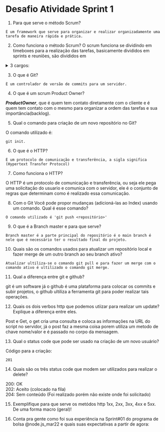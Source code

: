 
# Desafio Atividade Sprint 1
1. Para que serve o método Scrum?
```
É um framework que serve para organizar e realizar organizadamente uma tarefa de maneira rápida e prática.
```
2. Como funciona o método Scrum? 
  O scrum funciona se dividindo em timeboxes para a realização das tarefas, basicamente divididos em sprints e reuniões, são divididos em
<details>
  <summary>3 cargos:</summary>
  <p>ScrumMaster, que é o facilitador de reuniões e quem realiza o manegement das pessoas da equipe mantendo as mesmas no rumo certo para que foi decidido em reunião, ProductOwner, que é quem tem contato diretamente com o cliente e é quem tem contato com o mesmo para organizar a ordem das tarefas e sua importância(backlog) e os desenvolvedores, que são os movimentadores do projeto em si, nele está o front e back end, arquiteto de software. Eles também discutem a dificuldade de cada objetivo e reorganizam o que eles irão realizar na sprint.</p>
</details>

3. O que é Git?
```
É um controlador de versão de commits para um servidor.
```
4. O que é um scrum Product Owner?

***ProductOwner***, que é quem tem contato diretamente com o cliente e é quem tem contato com o mesmo para organizar a ordem das tarefas e sua importância(backlog).

5. Qual o comando para criação de um novo repositório no Git?

O comando utilizado é:
```
git init.
```
6. O que é o HTTP?
```
É um protocolo de comunicação e transferência, a sigla significa (Hypertext Transfer Protocol)
```
7. Como funciona o HTTP?

O HTTP é um protocolo de comunicação e transferência, ou seja ele pega uma solicitação do usuario e comunica com o servidor, ele é o conjunto de regras que determinam como é realizado essa comunicação. 

8. Com o Git Você pode propor mudanças (adicioná-las ao Index) usando um comando. Qual é esse comando?
```
O comando utilizado é 'git push <repositório>' 
```
9. O que é a Branch master e para que serve?
```
Branch master é a parte principal do repositório é o main branch é nele que é necessário ter o resultado final do projeto.
```
10. Quais são os comandos usados para atualizar um repositório local e fazer merge de um outro branch ao seu branch ativo?
```
Atualizar ultiliza-se o comando git pull e para fazer um merge com o comando ativo é ultilizado o comando git merge.
```

11. Qual a diferença entre git e github?

git é um software já o github é uma plataforma para colocar os commits e subir projetos, o github ultiliza a ferramenta git para poder realizar tais operações.

12. Quais os dois verbos http que podemos utiizar para realizar um update? Explique a diferença entre eles. 

Post e Get, o get cria uma consulta e coloca as informações na URL do script no servidor, já o post faz a mesma coisa porem utiliza um metodo de chave nome/valor e é passado no corpo da mensagem.

13. Qual o status code que pode ser usado na criação de um novo usuário? 

Código para a criação:
```
201 
```

14. Quais são os três status code que modem ser utilizados para realizar o delete?

200: OK <br />
202: Aceito (colocado na fila) <br />
204: Sem conteúdo (Foi realizado porém não existe onde foi solicitado)

15. Exemplifique para que serve os metódos http 1xx, 2xx, 3xx, 4xx e 5xx. De uma forma macro (geral)! 


16. Conta pra gente como foi sua experiência na Sprint#01 do programa de bolsa @node.js_mar22 e quais suas expectativas a partir de agora: